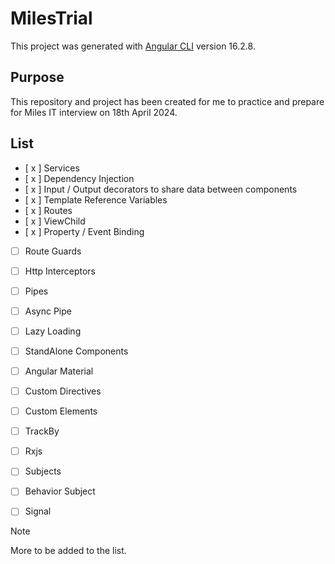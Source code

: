 # MilesTrial

This project was generated with [Angular CLI](https://github.com/angular/angular-cli) version 16.2.8.

## Purpose

This repository and project has been created for me to practice and prepare for Miles IT interview on 18th April 2024.

## List

- [ x ] Services
- [ x ] Dependency Injection
- [ x ] Input / Output decorators to share data between components
- [ x ] Template Reference Variables
- [ x ] Routes
- [ x ] ViewChild
- [ x ] Property / Event Binding
- [  ] Route Guards
- [  ] Http Interceptors
- [  ] Pipes
- [  ] Async Pipe
- [  ] Lazy Loading
- [  ] StandAlone Components
- [  ] Angular Material
- [  ] Custom Directives
- [  ] Custom Elements
- [  ] TrackBy
- [  ] Rxjs
- [  ] Subjects
- [  ] Behavior Subject
- [  ] Signal


> [!NOTE]
> More to be added to the list.
